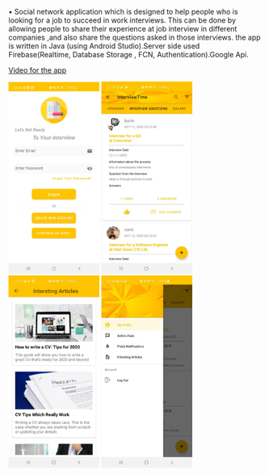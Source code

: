 • Social network application which is designed to help people who is looking for a job to
succeed in work interviews. This can be done by allowing people to share their
experience at job interview in different companies ,and also share the questions asked
in those interviews. the app is written in Java (using Android Studio).Server side used
Firebase(Realtime, Database Storage , FCN, Authentication).Google Api.

<a href ="https://www.youtube.com/watch?v=tlrIC_0oBko&ab_channel=%D7%A9%D7%99%D7%A8%D7%90%D7%A1%D7%A3">Video for the app</a>

   
<img src="images/login.jpeg" width="180"> <img src="images/posts.jpeg" width="180"> <img src="images/artical.jpeg" width="180"> <img src="images/sideBar.jpeg" width="180">





